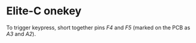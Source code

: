 # Elite-C onekey

To trigger keypress, short together pins *F4* and *F5* (marked on the PCB as *A3* and *A2*).
